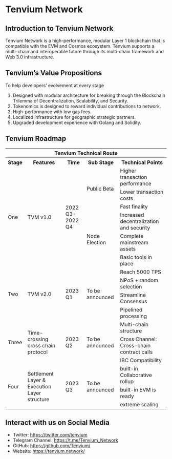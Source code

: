 # Tenvium Network

## Introduction to Tenvium Network
Tenvium Network is a high-performance, modular Layer 1 blockchain that is compatible with the EVM and Cosmos ecosystem. Tenvium supports a multi-chain and interoperable future through its multi-chain framework and Web 3.0 infrastructure. 

## Tenvium’s Value Propositions 
To help developers’ evolvement at every stage 

1. Designed with modular architecture for breaking through the Blockchain Trilemma of Decentralization, Scalability, and Security. 
2. Tokenomics is designed to reward individual contributions to network. 
3. High-performance with low gas fees. 
4. Localized infrastructure for geographic strategic partners. 
5. Upgraded development experience with Golang and Solidity.


## Tenvium Roadmap

<table >
    <tr style="background:rgba(0,0,0,0)" ><th colspan=5>Tenvium Technical Route</th> </tr>
    <tr style="background:rgba(0,0,0,0)" >
<th > Stage </th><th> Features </th><th> Time </th><th> Sub Stage </th><th> Technical Points </th>
</tr>
<tr style="background:rgba(0,0,0,0)" >
<tr style="background:rgba(0,0,0,0)" >
    <td rowspan=6 >One</td>
    <td rowspan=6 >
 TVM v1.0</td>
    <td rowspan=6 >2022 Q3-2022 Q4</td>
    <td rowspan=3 >Public Beta</td><td>Higher transaction performance</td></tr>
<tr style="background:rgba(0,0,0,0)" ><td>Lower transaction costs</td></tr>
<tr style="background:rgba(0,0,0,0)"><td>Fast finality</td></tr>
<tr style="background:rgba(0,0,0,0)"> <td rowspan=3 >Node Election</td><td>Increased decentralization and security</td></tr>
<tr style="background:rgba(0,0,0,0)"><td>Complete mainstream assets</td></tr>
<tr style="background:rgba(0,0,0,0)"><td>Basic tools in place</td></tr>


<tr style="background:rgba(0,0,0,0)"><td rowspan=4 > Two </td><td rowspan=4 > 
TVM v2.0  </td> <td rowspan=4 >2023 Q1 </td> <td rowspan=4 > To be announced  </td> <td> Reach 5000 TPS </td></tr>
<tr style="background:rgba(0,0,0,0)"><td> NPoS + random selection </td></tr>
<tr style="background:rgba(0,0,0,0)"><td> Streamline Consensus </td></tr>
<tr style="background:rgba(0,0,0,0)"><td>Pipelined processing</td></tr>

<tr style="background:rgba(0,0,0,0)"><td rowspan=3> Three </td> <td rowspan=3>
Time-crossing cross chain protocol
</td><td rowspan=3>2023 Q2</td><td rowspan=3>To be announced</td><td>Multi-chain structure</td></tr>
<tr style="background:rgba(0,0,0,0)"><td>Cross Channel: Cross-chain contract calls</td></tr>
<tr style="background:rgba(0,0,0,0)"><td>IBC Compatibility</td></tr>
<tr style="background:rgba(0,0,0,0)"><td rowspan=3> Four </td> <td rowspan=3>
Settlement Layer & Execution Layer structure
</td> <td rowspan=3>2023 Q3</td> <td rowspan=3>To be announced</td><td>built-in Collaborative rollup</td></tr>
<tr style="background:rgba(0,0,0,0)"><td>built-in EVM is ready</td></tr>
<tr style="background:rgba(0,0,0,0)"><td>extreme scaling</td></tr>
</table>



## Interact with us on Social Media

- Twitter: https://twitter.com/tenvium
- Telegram Channel: https://t.me/Tenvium_Network
- GitHub: https://github.com/Tenvium/
- Website: https://tenvium.network/
  
